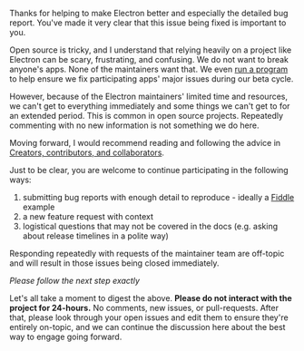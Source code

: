 Thanks for helping to make Electron better and especially the detailed bug report. You've made it very clear that this issue being fixed is important to you. 

Open source is tricky, and I understand that relying heavily on a project like Electron can be scary, frustrating, and confusing. We do not want to break anyone's apps. None of the maintainers want that. We even [run a program](https://electronjs.org/blog/app-feedback-program) to help ensure we fix participating apps' major issues during our beta cycle.

However, because of the Electron maintainers' limited time and resources, we can't get to everything immediately and some things we can't get to for an extended period. This is common in open source projects. Repeatedly commenting with no new information is not something we do here.

Moving forward, I would recommend reading and following the advice in [Creators, contributors, and collaborators](https://github.community/t5/Studies-in-Community/Creators-contributors-and-collaborators/ba-p/234).

Just to be clear, you are welcome to continue participating in the following ways:

1. submitting bug reports with enough detail to reproduce - ideally a [Fiddle](https://github.com/electron/fiddle) example
1. a new feature request with context
1. logistical questions that may not be covered in the docs (e.g. asking about release timelines in a polite way)

Responding repeatedly with requests of the maintainer team are off-topic and will result in those issues being closed immediately.

_Please follow the next step exactly_

Let's all take a moment to digest the above. **Please do not interact with the project for 24-hours.** No comments, new issues, or pull-requests. After that, please look through your open issues and edit them to ensure they're entirely on-topic, and we can continue the discussion here about the best way to engage going forward.

